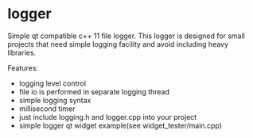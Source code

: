 # logger
Simple qt compatible c++ 11 file logger. This logger is designed for small projects that need simple logging facility and avoid including heavy libraries.

Features:
  * logging level control
  * file io is performed in separate logging thread
  * simple logging syntax
  * millisecond timer
  * just include logging.h and logger.cpp into your project
  * simple logger qt widget example(see widget_tester/main.cpp)

